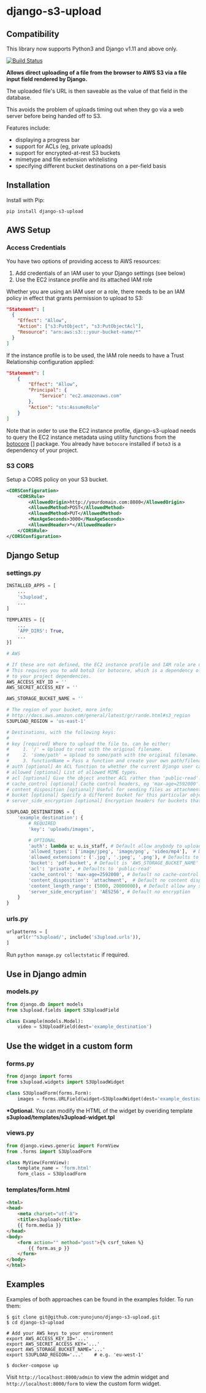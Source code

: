 django-s3-upload
================

Compatibility
-------------

This library now supports Python3 and Django v1.11 and above only.


[![Build Status](https://travis-ci.org/yunojuno/django-s3upload.svg?branch=master)](https://travis-ci.org/yunojuno/django-s3upload)

**Allows direct uploading of a file from the browser to AWS S3 via a file input field rendered by Django.**

The uploaded file's URL is then saveable as the value of that field in the database.

This avoids the problem of uploads timing out when they go via a web server before being handed off to S3.

Features include:

* displaying a progress bar
* support for ACLs (eg, private uploads)
* support for encrypted-at-rest S3 buckets
* mimetype and file extension whitelisting
* specifying different bucket destinations on a per-field basis

## Installation

Install with Pip:

```pip install django-s3-upload```

## AWS Setup

### Access Credentials

You have two options of providing access to AWS resources:

1. Add credentials of an IAM user to your Django settings (see below)
2. Use the EC2 instance profile and its attached IAM role

Whether you are using an IAM user or a role, there needs to be an IAM policy
in effect that grants permission to upload to S3:

```json
"Statement": [
  {
    "Effect": "Allow",
    "Action": ["s3:PutObject", "s3:PutObjectAcl"],
    "Resource": "arn:aws:s3:::your-bucket-name/*"
  }
]
```

If the instance profile is to be used, the IAM role needs to have a
Trust Relationship configuration applied:

```json
"Statement": [
	{
		"Effect": "Allow",
		"Principal": {
			"Service": "ec2.amazonaws.com"
		},
		"Action": "sts:AssumeRole"
	}
]
```

Note that in order to use the EC2 instance profile, django-s3-upload needs
to query the EC2 instance metadata using utility functions from the
[botocore] [] package. You already have `botocore` installed if `boto3`
is a dependency of your project.

### S3 CORS

Setup a CORS policy on your S3 bucket.

```xml
<CORSConfiguration>
    <CORSRule>
        <AllowedOrigin>http://yourdomain.com:8080</AllowedOrigin>
        <AllowedMethod>POST</AllowedMethod>
        <AllowedMethod>PUT</AllowedMethod>
        <MaxAgeSeconds>3000</MaxAgeSeconds>
        <AllowedHeader>*</AllowedHeader>
    </CORSRule>
</CORSConfiguration>
```

## Django Setup

### settings.py

```python
INSTALLED_APPS = [
    ...
    's3upload',
    ...
]

TEMPLATES = [{
    ...
    'APP_DIRS': True,
    ...
}]

# AWS

# If these are not defined, the EC2 instance profile and IAM role are used.
# This requires you to add boto3 (or botocore, which is a dependency of boto3)
# to your project dependencies.
AWS_ACCESS_KEY_ID = ''
AWS_SECRET_ACCESS_KEY = ''

AWS_STORAGE_BUCKET_NAME = ''

# The region of your bucket, more info:
# http://docs.aws.amazon.com/general/latest/gr/rande.html#s3_region
S3UPLOAD_REGION = 'us-east-1'

# Destinations, with the following keys:
#
# key [required] Where to upload the file to, can be either:
#     1. '/' = Upload to root with the original filename.
#     2. 'some/path' = Upload to some/path with the original filename.
#     3. functionName = Pass a function and create your own path/filename.
# auth [optional] An ACL function to whether the current Django user can perform this action.
# allowed [optional] List of allowed MIME types.
# acl [optional] Give the object another ACL rather than 'public-read'.
# cache_control [optional] Cache control headers, eg 'max-age=2592000'.
# content_disposition [optional] Useful for sending files as attachments.
# bucket [optional] Specify a different bucket for this particular object.
# server_side_encryption [optional] Encryption headers for buckets that require it.

S3UPLOAD_DESTINATIONS = {
    'example_destination': {
        # REQUIRED
        'key': 'uploads/images',

        # OPTIONAL
        'auth': lambda u: u.is_staff, # Default allow anybody to upload
        'allowed_types': ['image/jpeg', 'image/png', 'video/mp4'],  # Default allow all mime types
        'allowed_extensions': ('.jpg', '.jpeg', '.png'), # Defaults to all extensions
        'bucket': 'pdf-bucket', # Default is 'AWS_STORAGE_BUCKET_NAME'
        'acl': 'private', # Defaults to 'public-read'
        'cache_control': 'max-age=2592000', # Default no cache-control
        'content_disposition': 'attachment',  # Default no content disposition
        'content_length_range': (5000, 20000000), # Default allow any size
        'server_side_encryption': 'AES256', # Default no encryption
    }
}
```

### urls.py

```python
urlpatterns = [
    url(r'^s3upload/', include('s3upload.urls')),
]
```

Run ```python manage.py collectstatic``` if required.

## Use in Django admin

### models.py

```python
from django.db import models
from s3upload.fields import S3UploadField

class Example(models.Model):
    video = S3UploadField(dest='example_destination')
```

## Use the widget in a custom form

### forms.py

```python
from django import forms
from s3upload.widgets import S3UploadWidget

class S3UploadForm(forms.Form):
    images = forms.URLField(widget=S3UploadWidget(dest='example_destination'))
```

__*Optional.__ You can modify the HTML of the widget by overiding template __s3upload/templates/s3upload-widget.tpl__

### views.py

```python
from django.views.generic import FormView
from .forms import S3UploadForm

class MyView(FormView):
    template_name = 'form.html'
    form_class = S3UploadForm
```

### templates/form.html

```html
<html>
<head>
    <meta charset="utf-8">
    <title>s3upload</title>
    {{ form.media }}
</head>
<body>
    <form action="" method="post">{% csrf_token %}
        {{ form.as_p }}
    </form>
</body>
</html>
```


## Examples

Examples of both approaches can be found in the examples folder. To run them:
```shell
$ git clone git@github.com:yunojuno/django-s3-upload.git
$ cd django-s3-upload

# Add your AWS keys to your environment
export AWS_ACCESS_KEY_ID='...'
export AWS_SECRET_ACCESS_KEY='...'
export AWS_STORAGE_BUCKET_NAME='...'
export S3UPLOAD_REGION='...'    # e.g. 'eu-west-1'

$ docker-compose up
```

Visit ```http://localhost:8000/admin``` to view the admin widget and ```http://localhost:8000/form``` to view the custom form widget.

[botocore]: https://github.com/boto/botocore
